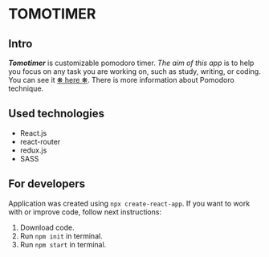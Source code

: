 # TOMOTIMER
## Intro
__*Tomotimer*__ is customizable pomodoro timer. _The aim of this app_ is to help you focus on any task you are working on, such as study, writing, or coding. <br/>
You can see it [&#10059; here &#10059;](https://boredgus.github.io/pomodoro-app/). There is more information about Pomodoro technique.
## Used technologies
* React.js
* react-router
* redux.js
* SASS
## For developers
Application was created using `npx create-react-app`. 
If you want to work with or improve code, follow next instructions:
1. Download code.
1. Run `npm init` in terminal.
1. Run `npm start` in terminal.
